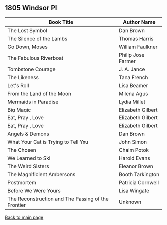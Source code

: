 ## 1805 Windsor Pl


|Book Title | Author Name|
| --- |--- |
The Lost Symbol |	Dan Brown
The Silence of the Lambs	| Thomas Harris
Go Down, Moses	| William Faulkner
The Fabulous Riverboat	| Philip Jose Farmer
Tombstone Courage	| J. A. Jance
The Likeness |	Tana French
Let's Roll	| Lisa Beamer
From the Land of the Moon	| Milena Agus
Mermaids in Paradise 	| Lydia Millet
Big Magic	| Elizabeth Gilbert
Eat, Pray , Love	| Elizabeth Gilbert
Eat, Pray , Love	| Elizabeth Gilbert
Angels & Demons	| Dan Brown
What Your Cat is Trying to Tell You	| John Simon
The Chosen	| Chaim Potok
We Learned to Ski	| Harold Evans
The Weird Sisters	| Eleanor Brown
The Magnificient Ambersons	| Booth Tarkington
Postmortem	|Patricia Cornwell
Before We Were Yours	| Lisa Wingate
The Reconstruction and The Passing of the Frontier	| Unknown|

[Back to main page](index.md)
